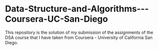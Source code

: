 # Data-Structure-and-Algorithms---Coursera-UC-San-Diego
This repository is the solution of my submission of the assignments of the DSA course that I have taken from Coursera - University of California San Diego.
